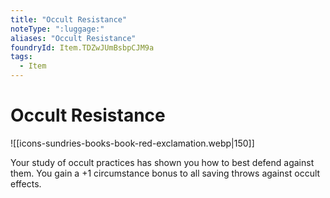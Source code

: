 ```yaml
---
title: "Occult Resistance"
noteType: ":luggage:"
aliases: "Occult Resistance"
foundryId: Item.TDZwJUmBsbpCJM9a
tags:
  - Item
---
```


# Occult Resistance
![[icons-sundries-books-book-red-exclamation.webp|150]]

Your study of occult practices has shown you how to best defend against them. You gain a +1 circumstance bonus to all saving throws against occult effects.
